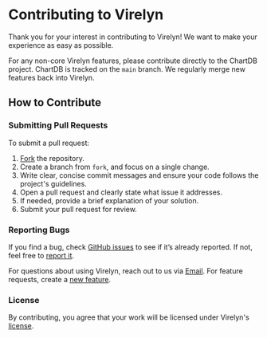 # **Contributing to Virelyn**

Thank you for your interest in contributing to Virelyn! We want to make your experience as easy as possible.

For any non-core Virelyn features, please contribute directly to the ChartDB project. 
ChartDB is tracked on the `main` branch. We regularly merge new features back into Virelyn.

## How to Contribute

### Submitting Pull Requests

To submit a pull request:

1. [Fork](https://github.com/heerden/chartdb/fork) the repository.
2. Create a branch from `fork`, and focus on a single change.
3. Write clear, concise commit messages and ensure your code follows the project's guidelines.
4. Open a pull request and clearly state what issue it addresses.
5. If needed, provide a brief explanation of your solution.
6. Submit your pull request for review.

### Reporting Bugs

If you find a bug, check [GitHub issues](https://github.com/heerden/chartdb/issues) to see if it’s already reported. If not, feel free to [report it](https://github.com/heerden/chartdb/issues/new?labels=bug).

For questions about using Virelyn, reach out to us via [Email](community@heerden.com). For feature requests, create a [new feature](https://github.com/heerden/chartdb/issues/new?labels=enhancement).

### License

By contributing, you agree that your work will be licensed under Virelyn's [license](https://github.com/heerden/chartdb/blob/main/LICENSE).
